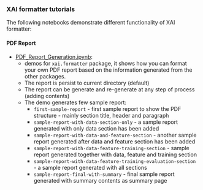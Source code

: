 ### XAI formatter tutorials

The following notebooks demonstrate different functionality of XAI formatter:

#### PDF Report
* [PDF_Report_Generation.ipynb](PDF_Report_Generation.ipynb):
    * demos for `xai.formatter` package, it shows how you can format your own 
    PDF report based on the information generated from the other packages. 
    * The report is persist to current directory (default)
    * The report can be generate and re-generate at any step of process 
    (adding contents)
    * The demo generates few sample report:
        * `first-sample-report` - first sample report to show the PDF 
        structure - mainly section title, header and paragraph
        * `sample-report-with-data-section-only` - a sample report generated 
        with only data section has been added
        * `sample-report-with-data-and-feature-section` - another sample 
        report generated after data and feature section has been added
        * `sample-report-with-data-feature-training-section` - sample report 
        generated together with data, feature and training section
        * `sample-report-with-data-feature-training-evaluation-section` - a 
        sample report generated with all sections
        * `sample-report-final-with-summary` - final sample report generated 
        with summary contents as summary page
   